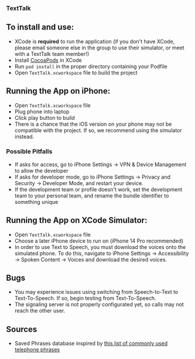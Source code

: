 ### TextTalk

## To install and use:

- XCode is **required** to run the application (if you don't have XCode, please email someone else in the group to use their simulator, or meet with a TextTalk team member!)
- Install [CocoaPods](https://cocoapods.org/) in XCode
- Run `pod install` in the proper directory containing your Podfile
- Open `TextTalk.xcworkspace` file to build the project

## Running the App on iPhone:

- Open `TextTalk.xcworkspace` file
- Plug phone into laptop
- Click play button to build
- There is a chance that the iOS version on your phone may not be compatible with the project. If so, we recommend using the simulator instead.

### Possible Pitfalls
- If asks for access, go to iPhone Settings -> VPN & Device Management to allow the developer
- If asks for developer mode, go to iPhone Settings -> Privacy and Security -> Developer Mode, and restart your device.
- If the development team or profile doesn't work, set the development team to your personal team, and rename the bundle identifier to something unique


## Running the App on XCode Simulator:

- Open `TextTalk.xcworkspace` file
- Choose a later iPhone device to run on (iPhone 14 Pro recommended)
- In order to use Text to Speech, you must download the voices onto the simulated phone. To do this, navigate to iPhone Settings -> Accessibility -> Spoken Content -> Voices and download the desired voices.

## Bugs
- You may experience issues using switching from Speech-to-Text to Text-To-Speech. If so, begin testing from Text-To-Speech.
- The signaling server is not properly configurated yet, so calls may not reach the other user. 

## Sources
- Saved Phrases database inspired by [this list of commonly used telephone phrases](https://www.englishclub.com/speaking/telephone-phrases.php)
